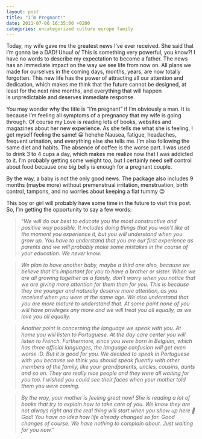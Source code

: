 ```yaml
---
layout: post
title: "I’m Pregnant!"
date: 2011-07-06 16:35:00 +0200
categories: uncategorized culture europe family
---
```


Today, my wife gave me the greatest news I’ve ever received. She said that I’m gonna be a DAD! Uhuu! o/ This is something very powerful, you know?! I have no words to describe my expectation to become a father. The news has an immediate impact on the way we see life from now on. All plans we made for ourselves in the coming days, months, years, are now totally forgotten. This new life has the power of attracting all our attention and dedication, which makes me think that the future cannot be designed, at least for the next nine months, and everything that will happen is unpredictable and deserves immediate response.

You may wonder why the title is “I’m pregnant” if I’m obviously a man. It is because I’m feeling all symptoms of a pregnancy that my wife is going through. Of course my Love is reading lots of books, websites and magazines about her new experience. As she tells me what she is feeling, I get myself feeling the same! 😀 hehehe Nausea, fatigue, headaches, frequent urination, and everything else she tells me. I’m also following the same diet and habits. The absence of coffee is the worse part. I was used to drink 3 to 4 cups a day, which makes me realize now that I was addicted to it. I’m probably getting some weight too, but I certainly need self control about food because one big belly is enough for a pregnant couple.

By the way, a baby is not the only good news. The package also includes 9 months (maybe more) without premenstrual irritation, menstruation, birth control, tampons, and no worries about keeping a flat tummy 😉

This boy or girl will probably have some time in the future to visit this post. So, I’m getting the opportunity to say a few words:

> “<i>We will do our best to educate you the most constructive and positive way possible. It includes doing things that you won’t like at the moment you experience it, but you will understand when you grow up. You have to understand that you are our first experience as parents and we will probably make some mistakes in the course of your education. We never know.</i>


> <i>We plan to have another baby, maybe a third one also, because we believe that it’s important for you to have a brother or sister. When we are all growing together as a family, don’t worry when you notice that we are giving more attention for them than for you. This is because they are younger and naturally deserve more attention, as you received when you were at the same age. We also understand that you are more mature to understand that. At some point none of you will have privileges any more and we will treat you all equally, as we love you all equally. </i>


> <i>Another point is concerning the language we speak with you. At home you will listen to Portuguese. At the day care center you will listen to French. Furthermore, since you were born in Belgium, which has three official languages, the language confusion will get even worse :D. But it is good for you. We decided to speak in Portuguese with you because we think you should speak fluently with other members of the family, like your grandparents, uncles, cousins, aunts and so on. They are really nice people and they were all waiting for you too. I wished you could see their faces when your mother told them you were coming. </i>


> <i>By the way, your mother is feeling great now! She is reading a lot of books that try to explain how to take care of you. We know they are not always right and the real thing will start when you show up here 🙂 God! You have no idea how life already changed so far. Good changes of course. We have nothing to complain about. Just waiting for you now.</i>“

